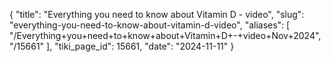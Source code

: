{
  "title": "Everything you need to know about Vitamin D - video",
  "slug": "everything-you-need-to-know-about-vitamin-d-video",
  "aliases": [
    "/Everything+you+need+to+know+about+Vitamin+D+-+video+Nov+2024",
    "/15661"
  ],
  "tiki_page_id": 15661,
  "date": "2024-11-11"
}

